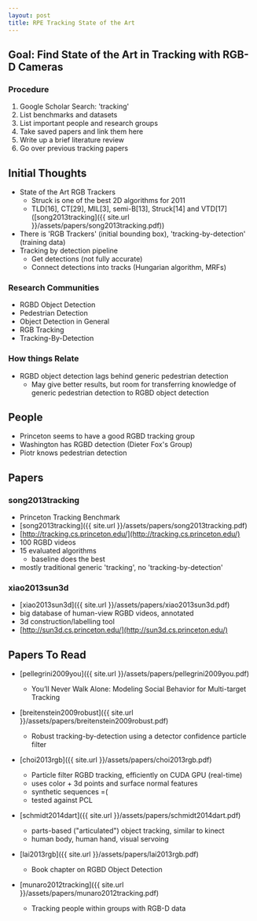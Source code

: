 ```yaml
---
layout: post
title: RPE Tracking State of the Art
---
```


## Goal: Find State of the Art in Tracking with RGB-D Cameras

### Procedure

1. Google Scholar Search: 'tracking'
2. List benchmarks and datasets
3. List important people and research groups
4. Take saved papers and link them here
5. Write up a brief literature review
6. Go over previous tracking papers



## Initial Thoughts

- State of the Art RGB Trackers
    - Struck is one of the best 2D algorithms for 2011
    - TLD[16], CT[29], MIL[3],
semi-B[13], Struck[14] and VTD[17] ([song2013tracking]({{ site.url }}/assets/papers/song2013tracking.pdf))
- There is 'RGB Trackers' (initial bounding box), 'tracking-by-detection' (training data)
- Tracking by detection pipeline
    - Get detections (not fully accurate)
    - Connect detections into tracks (Hungarian algorithm, MRFs)

### Research Communities
- RGBD Object Detection
- Pedestrian Detection
- Object Detection in General
- RGB Tracking
- Tracking-By-Detection

### How things Relate
- RGBD object detection lags behind generic pedestrian detection
    - May give better results, but room for transferring knowledge of generic pedestrian detection to RGBD object detection

## People

- Princeton seems to have a good RGBD tracking group
- Washington has RGBD detection (Dieter Fox's Group)
- Piotr knows pedestrian detection

## Papers

### song2013tracking

- Princeton Tracking Benchmark
- [song2013tracking]({{ site.url }}/assets/papers/song2013tracking.pdf)
- [http://tracking.cs.princeton.edu/](http://tracking.cs.princeton.edu/)
- 100 RGBD videos
- 15 evaluated algorithms
    - baseline does the best
- mostly traditional generic 'tracking', no 'tracking-by-detection'

### xiao2013sun3d

- [xiao2013sun3d]({{ site.url }}/assets/papers/xiao2013sun3d.pdf)
- big database of human-view RGBD videos, annotated
- 3d construction/labelling tool
- [http://sun3d.cs.princeton.edu/](http://sun3d.cs.princeton.edu/)

## Papers To Read

- [pellegrini2009you]({{ site.url }}/assets/papers/pellegrini2009you.pdf)
    - You’ll Never Walk Alone: Modeling Social Behavior for Multi-target Tracking

- [breitenstein2009robust]({{ site.url }}/assets/papers/breitenstein2009robust.pdf)
    - Robust tracking-by-detection using a detector confidence particle filter

- [choi2013rgb]({{ site.url }}/assets/papers/choi2013rgb.pdf)
    - Particle filter RGBD tracking, efficiently on CUDA GPU (real-time)
    - uses color + 3d points and surface normal features
    - synthetic sequences =(
    - tested against PCL

- [schmidt2014dart]({{ site.url }}/assets/papers/schmidt2014dart.pdf)
    - parts-based ("articulated") object tracking, similar to kinect
    - human body, human hand, visual servoing

- [lai2013rgb]({{ site.url }}/assets/papers/lai2013rgb.pdf)
    - Book chapter on RGBD Object Detection

- [munaro2012tracking]({{ site.url }}/assets/papers/munaro2012tracking.pdf)
    - Tracking people within groups with RGB-D data
